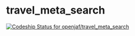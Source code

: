 travel_meta_search
==================


[ ![Codeship Status for openjaf/travel_meta_search](https://codeship.io/projects/5b16e4f0-1410-0132-79fa-4e16c528ac31/status)](https://codeship.io/projects/33415)



